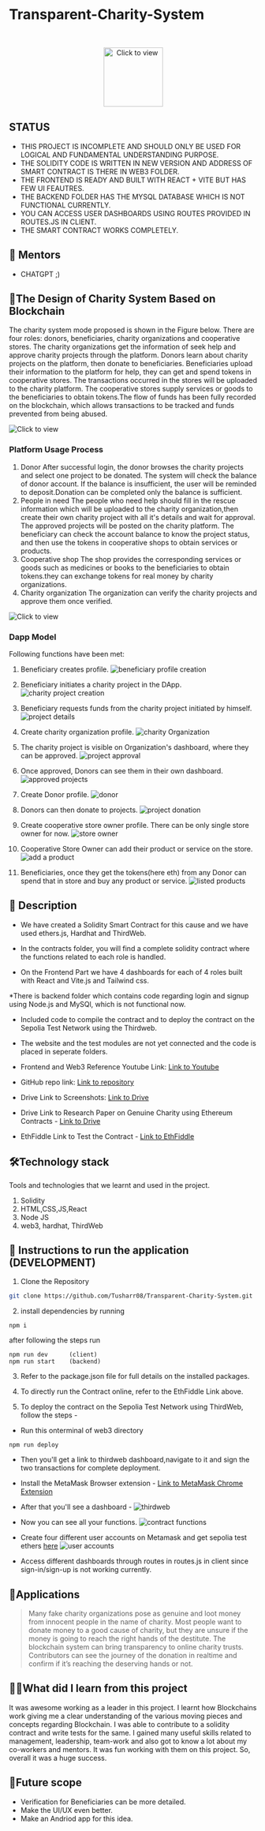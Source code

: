#                   Transparent-Charity-System
 

<br />
<p align="center">
       <img src="https://images.unsplash.com/photo-1584441405886-bc91be61e56a?ixlib=rb-4.0.3&ixid=M3wxMjA3fDB8MHxzZWFyY2h8Mnx8bG9nbyUyMGZvciUyMGNoYXJpdHl8ZW58MHx8MHx8fDA%3D&auto=format&fit=crop&w=500&q=60" alt="Click to view" width="120" height="120"/>

## STATUS

* THIS PROJECT IS INCOMPLETE AND SHOULD ONLY BE USED FOR LOGICAL AND FUNDAMENTAL UNDERSTANDING PURPOSE.
* THE SOLIDITY CODE IS WRITTEN IN NEW VERSION AND ADDRESS OF SMART CONTRACT IS THERE IN WEB3 FOLDER.
* THE FRONTEND IS READY AND BUILT WITH REACT + VITE BUT HAS FEW UI FEAUTRES.
* THE BACKEND FOLDER HAS THE MYSQL DATABASE WHICH IS NOT FUNCTIONAL CURRENTLY.
* YOU CAN ACCESS USER DASHBOARDS USING ROUTES PROVIDED IN ROUTES.JS IN CLIENT.
* THE SMART CONTRACT WORKS COMPLETELY.

## 🙏 Mentors
* CHATGPT ;) 

## 🔗The Design of Charity System Based on Blockchain
The charity system mode proposed is shown in the Figure below. There are four roles: donors, beneficiaries, 
charity organizations and cooperative stores. The charity organizations get the information of seek help and 
approve charity projects through the platform. Donors learn about charity projects on the platform, 
then donate to beneficiaries. Beneficiaries upload their information to the platform for help, 
they can get and spend tokens in cooperative stores. The transactions occurred in the stores will be uploaded to the charity platform. 
The cooperative stores supply services or goods to the beneficiaries to obtain tokens.The flow of funds has been fully recorded on 
the blockchain, which allows transactions to be tracked and funds prevented from being abused.

 ![Click to view](https://drive.google.com/uc?export=view&id=1_GP1C0p2MAvsaK7_0flETjMNcNtefVZH)

### Platform Usage Process
1. Donor
After successful login, the donor browses the charity projects and select one project to be donated. 
The system will check the balance of donor account. If the balance is insufficient, the user will be 
reminded to deposit.Donation can be completed only the balance is sufficient.
2. People in need
The people who need help should fill in the rescue information which will be uploaded to the 
charity organization,then create their own charity project with all it's details and wait for approval.
The approved projects will be posted on the charity platform. The beneficiary can check the account balance
to know the project status, and then use the tokens in cooperative shops to obtain services or products.
4. Cooperative shop
The shop provides the corresponding services or goods such as medicines or books to the 
beneficiaries to obtain tokens.they can exchange tokens for real money by charity organizations.
5. Charity organization
The organization can verify the charity projects and approve them once verified.

 ![Click to view](https://drive.google.com/uc?export=view&id=1BtCU-MM3FrOciYrY9_4uqP6C47Db50w0)

### Dapp Model
Following functions have been met:
1. Beneficiary creates profile.
   ![beneficiary profile creation](https://github.com/Tusharr08/Transparent-Charity-System/assets/63712960/75ef0f81-c395-4eff-84ef-72fa840e7d02)

2. Beneficiary initiates a charity project in the DApp.
![charity project creation](https://github.com/Tusharr08/Transparent-Charity-System/assets/63712960/4d76b327-65f5-47f3-a299-442fd9490483)

3. Beneficiary requests funds from the charity project initiated by himself.
![project details](https://github.com/Tusharr08/Transparent-Charity-System/assets/63712960/cb073fa2-e883-4ead-8721-88b834fa92c8)

4. Create charity organization profile.
   ![charity Organization](https://github.com/Tusharr08/Transparent-Charity-System/assets/63712960/f5db9b0c-a743-4b1a-a7cb-c189c08d102d)

5. The charity project is visible on Organization's dashboard, where they can be approved.
   ![project approval](https://github.com/Tusharr08/Transparent-Charity-System/assets/63712960/f3fb8f31-8701-47c6-b51a-a27eb540d108)

6. Once approved, Donors can see them in their own dashboard.
   ![approved projects](https://github.com/Tusharr08/Transparent-Charity-System/assets/63712960/8984a602-4ad3-4de9-875c-0eb94c6b339d)

7. Create Donor profile.
   ![donor](https://github.com/Tusharr08/Transparent-Charity-System/assets/63712960/16e81eb7-3856-42f4-8eb1-309d7e758754)

8. Donors can then donate to projects.
   ![project donation](https://github.com/Tusharr08/Transparent-Charity-System/assets/63712960/bf8edf28-41b6-46d2-b4b1-375cbca3733c)

9. Create cooperative store owner profile. There can be only single store owner for now.
    ![store owner](https://github.com/Tusharr08/Transparent-Charity-System/assets/63712960/fdbb41ea-994d-4275-ac1b-aec41de03be0)

7. Cooperative Store Owner can add their product or service on the store.
    ![add a product](https://github.com/Tusharr08/Transparent-Charity-System/assets/63712960/4e176120-0576-47cc-afb2-61e110292f9e)

8. Beneficiaries, once they get the tokens(here eth) from any Donor can spend that in store and buy any product or service.
  ![listed products](https://github.com/Tusharr08/Transparent-Charity-System/assets/63712960/eb3db41f-d4c7-4891-bbe0-cb41034f636f)


## 📃 Description

* We have created a Solidity Smart Contract for this cause and we have used ethers.js, Hardhat and ThirdWeb.

* In the contracts folder, you will find a complete solidity contract where the functions related to each role is handled.

* On the Frontend Part we have 4 dashboards for each of 4 roles built with React and Vite.js and Tailwind css.

*There is backend folder which contains code regarding login and signup using Node.js and MySQl, which is not functional now.

* Included code to compile the contract and to deploy the contract on the Sepolia Test Network using the Thirdweb.

* The website and the test modules are not yet connected and the code is placed in seperate folders.

* Frontend and Web3 Reference Youtube Link: [Link to Youtube](https://youtu.be/BDCT6TYLYdI)
* GitHub repo link: [Link to repository](https://github.com/Tusharr08/Transparent-Charity-System)
* Drive Link to Screenshots: [Link to Drive](https://drive.google.com/drive/folders/1JG7aD2TmP9FSBXPF-jJFiInl-Y5zNzs9)
* Drive Link to Research Paper on Genuine Charity using Ethereum Contracts - [Link to Drive](https://drive.google.com/file/d/10AxpsmR_w7ERMPqgAfuE619U6sVTv5gn/view?usp=sharing)
* EthFiddle Link to Test the Contract - [Link to EthFiddle](https://ethfiddle.com/ytIjaR2m9t)


## 🛠Technology stack

Tools and technologies that we learnt and used in the project.

1. Solidity
2. HTML,CSS,JS,React
3. Node JS
4. web3, hardhat, ThirdWeb

## 🚀 Instructions to run the application (DEVELOPMENT)

1. Clone the Repository

```bash
git clone https://github.com/Tusharr08/Transparent-Charity-System.git
```

2. install dependencies by running

```terminal of client, backend, and web3
npm i
```
after following the steps run 
```
npm run dev      (client)
npm run start    (backend)
```

3. Refer to the package.json file for full details on the installed packages.

4. To directly run the Contract online, refer to the EthFiddle Link above.
 
7. To deploy the contract on the Sepolia Test Network using ThirdWeb, follow the steps - 
* Run this onterminal of web3 directory
 ```
 npm run deploy
 ```
* Then you'll get a link to thirdweb dashboard,navigate to it and sign the two transactions for complete deployment.
  
* Install the MetaMask Browser extension - [Link to MetaMask Chrome Extension](https://chrome.google.com/webstore/detail/metamask/nkbihfbeogaeaoehlefnkodbefgpgknn?hl=en)

* After that you'll see a dashboard -
 ![thirdweb](https://github.com/Tusharr08/Transparent-Charity-System/assets/63712960/08a6dc35-d8f7-44e2-a257-c7910948c451)
* Now you can see all your functions.
  ![contract functions](https://github.com/Tusharr08/Transparent-Charity-System/assets/63712960/21fcfca2-3581-4c26-adf5-091edc5ebf1f)

* Create four different user accounts on Metamask and get sepolia test ethers [here](https://sepoliafaucet.com/)
  ![user accounts](https://github.com/Tusharr08/Transparent-Charity-System/assets/63712960/8cccf994-1230-4c92-b9f0-1e854d739af7)

* Access different dashboards through routes in routes.js in client since sign-in/sign-up is not working currently.
  

## 📝Applications
> Many fake charity organizations pose as genuine and loot money from innocent people in the name of charity. Most people want to donate money to a good cause of charity, but they are unsure if the money is going to reach the right hands of the destitute.  The blockchain system can bring transparency to online charity trusts. Contributors can see the journey of the donation in realtime and confirm if it’s reaching the deserving hands or not.

## 👨‍🎓What did I learn from this project

It was awesome working as a leader in this project. I learnt how Blockchains work giving me a clear understanding of the various moving pieces and concepts regarding Blockchain. I was able to contribute to a solidity contract and write tests for the same. I gained many useful skills related to management, leadership, team-work and also got to know a lot about my co-workers and mentors. It was fun working with them on this project. So, overall it was a huge success.

## 🔮Future scope
* Verification for Beneficiaries can be more detailed.
* Make the UI/UX even better.
* Make an Andriod app for this idea.


